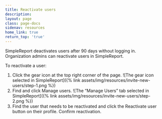 ```yaml
---
title: Reactivate users
description:
layout: page
class: page-docs
sidenav: resources
home_link: true
return_top: 'true'
---
```


SimpleReport deactivates users after 90 days without logging in. Organization admins can reactivate users in SimpleReport.  
   
To reactivate a user:  
1. Click the gear icon at the top right corner of the page.
![The gear icon selected in SimpleReport]({% link assets/img/resources/invite-new-users/step-1.png %})
1. Find and click Manage users.
![The “Manage Users” tab selected in SimpleReport]({% link assets/img/resources/invite-new-users/step-2.png %})
1. Find the user that needs to be reactivated and click the Reactivate user button on their profile. Confirm reactivation.

